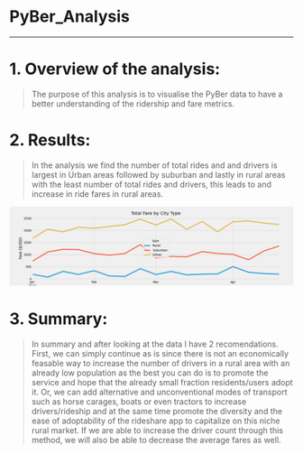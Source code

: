 # PyBer_Analysis

_________________

# 1. Overview of the analysis:
> The purpose of this analysis is to visualise the PyBer data to have a better understanding of the ridership and fare metrics.

# 2. Results:
> In the analysis we find the number of total rides and and drivers is largest in Urban areas followed by suburban and lastly in rural areas with the least number of total rides and drivers, this leads to and increase in ride fares in rural areas.

![Image summary](https://github.com/mogazz69/PyBer_Analysis/blob/main/analysis/Pyber_fare_summary.png)

# 3. Summary:
> In summary and after looking at the data I have 2 recomendations. First, we can simply continue as is since there is not an economically feasable way to increase the number of drivers in a rural area with an already low population as the best you can do is to promote the service and hope that the already small fraction residents/users adopt it. Or, we can add alternative and unconventional modes of transport such as horse carages, boats or even tractors to increase drivers/rideship and at the same time promote the diversity and the ease of adoptability of the rideshare app to capitalize on this niche rural market. If we are able to increase the driver count through this method, we will also be able to decrease the average fares as well.   
